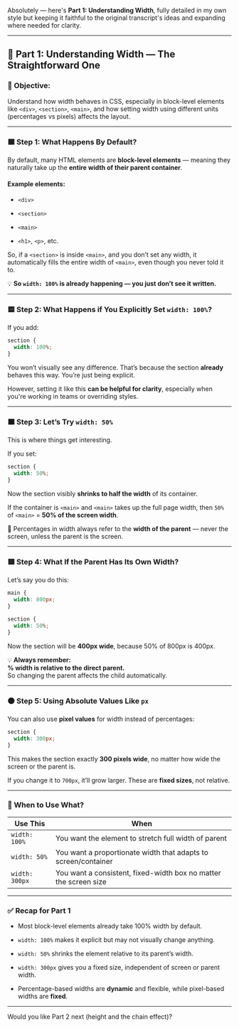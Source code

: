 Absolutely — here's **Part 1: Understanding Width**, fully detailed in my own style but keeping it faithful to the original transcript's ideas and expanding where needed for clarity.

---

## 🧱 Part 1: Understanding Width — The Straightforward One

### 🎯 Objective:

Understand how width behaves in CSS, especially in block-level elements like `<div>`, `<section>`, `<main>`, and how setting width using different units (percentages vs pixels) affects the layout.

---

### 🟩 Step 1: What Happens By Default?

By default, many HTML elements are **block-level elements** — meaning they naturally take up the **entire width of their parent container**.

#### Example elements:

- `<div>`
    
- `<section>`
    
- `<main>`
    
- `<h1>`, `<p>`, etc.
    

So, if a `<section>` is inside `<main>`, and you don’t set any width, it automatically fills the entire width of `<main>`, even though you never told it to.

💡 **So `width: 100%` is already happening — you just don’t see it written.**

---

### 🟨 Step 2: What Happens if You Explicitly Set `width: 100%`?

If you add:

```css
section {
  width: 100%;
}
```

You won’t visually see any difference. That’s because the section **already** behaves this way. You’re just being explicit.

However, setting it like this **can be helpful for clarity**, especially when you're working in teams or overriding styles.

---

### 🟧 Step 3: Let’s Try `width: 50%`

This is where things get interesting.

If you set:

```css
section {
  width: 50%;
}
```

Now the section visibly **shrinks to half the width** of its container.

If the container is `<main>` and `<main>` takes up the full page width, then `50%` of `<main>` = **50% of the screen width**.

🧠 Percentages in width always refer to the **width of the parent** — never the screen, unless the parent is the screen.

---

### 🟥 Step 4: What If the Parent Has Its Own Width?

Let’s say you do this:

```css
main {
  width: 800px;
}

section {
  width: 50%;
}
```

Now the section will be **400px wide**, because 50% of 800px is 400px.

💡 **Always remember:**  
**% width is relative to the direct parent.**  
So changing the parent affects the child automatically.

---

### ⚫ Step 5: Using Absolute Values Like `px`

You can also use **pixel values** for width instead of percentages:

```css
section {
  width: 300px;
}
```

This makes the section exactly **300 pixels wide**, no matter how wide the screen or the parent is.

If you change it to `700px`, it’ll grow larger. These are **fixed sizes**, not relative.

---

### 🔁 When to Use What?

|Use This|When|
|---|---|
|`width: 100%`|You want the element to stretch full width of parent|
|`width: 50%`|You want a proportionate width that adapts to screen/container|
|`width: 300px`|You want a consistent, fixed-width box no matter the screen size|

---

### ✅ Recap for Part 1

- Most block-level elements already take 100% width by default.
    
- `width: 100%` makes it explicit but may not visually change anything.
    
- `width: 50%` shrinks the element relative to its parent’s width.
    
- `width: 300px` gives you a fixed size, independent of screen or parent width.
    
- Percentage-based widths are **dynamic** and flexible, while pixel-based widths are **fixed**.
    

---

Would you like Part 2 next (height and the chain effect)?